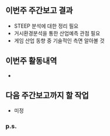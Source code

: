 ## 이번주 주간보고 결과
  - STEEP 분석에 대한 정리 필요
  - 거시환경분석을 통한 산업예측 관점 필요
  - 게임 산업 동향 중 기술적인 측면 알아볼 것

## 이번주 활동내역
  - 


## 다음 주간보고까지 할 작업
  - 미정

### p.s.
